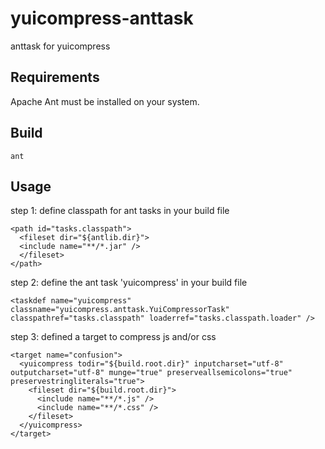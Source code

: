 yuicompress-anttask
===================

anttask for yuicompress

Requirements
------------
Apache Ant must be installed on your system.

Build
-----
    ant

Usage
-----
step 1: define classpath for ant tasks in your build file
  
    <path id="tasks.classpath">
      <fileset dir="${antlib.dir}">
      <include name="**/*.jar" />
      </fileset>
    </path>
  
step 2: define the ant task 'yuicompress' in your build file

    <taskdef name="yuicompress" classname="yuicompress.anttask.YuiCompressorTask" classpathref="tasks.classpath" loaderref="tasks.classpath.loader" />
  
step 3: defined a target to compress js and/or css

    <target name="confusion">
      <yuicompress todir="${build.root.dir}" inputcharset="utf-8" outputcharset="utf-8" munge="true" preserveallsemicolons="true" preservestringliterals="true">
        <fileset dir="${build.root.dir}">
          <include name="**/*.js" />
          <include name="**/*.css" />
        </fileset>
      </yuicompress>
    </target>
